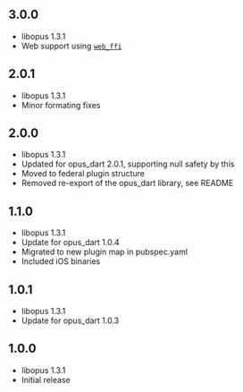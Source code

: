 ## 3.0.0

* libopus 1.3.1
* Web support using [`web_ffi`](https://pub.dev/packages/web_ffi)


## 2.0.1

* libopus 1.3.1
* Minor formating fixes


## 2.0.0

* libopus 1.3.1
* Updated for opus_dart 2.0.1, supporting null safety by this
* Moved to federal plugin structure
* Removed re-export of the opus_dart library, see README


## 1.1.0

* libopus 1.3.1
* Update for opus_dart 1.0.4
* Migrated to new plugin map in pubspec.yaml
* Included iOS binaries


## 1.0.1

* libopus 1.3.1
* Update for opus_dart 1.0.3


## 1.0.0

* libopus 1.3.1
* Initial release